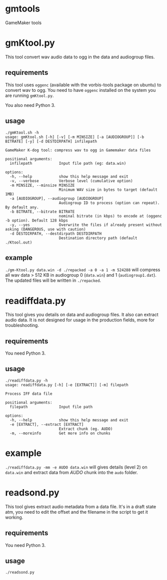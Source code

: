 # gmtools
GameMaker tools

# gmKtool.py

This tool convert wav audio data to ogg in the data and audiogroup files.

## requirements

This tool uses `oggenc` (available with the vorbis-tools package on ubuntu) to convert wav to ogg. You need to have `oggenc` installed on the system you are running `gmKtool.py`.

You also need Python 3.

## usage

```
./gmKtool.sh -h
usage: gmKtool.sh [-h] [-v] [-m MINSIZE] [-a [AUDIOGROUP]] [-b BITRATE] [-y] [-d DESTDIRPATH] infilepath

GameMaker K-dog tool: compress wav to ogg in Gamemaker data files

positional arguments:
  infilepath            Input file path (eg: data.win)

options:
  -h, --help            show this help message and exit
  -v, --verbose         Verbose level (cumulative option)
  -m MINSIZE, --minsize MINSIZE
                        Minimum WAV size in bytes to target (default 1MB)
  -a [AUDIOGROUP], --audiogroup [AUDIOGROUP]
                        Audiogroup ID to process (option can repeat). By default any.
  -b BITRATE, --bitrate BITRATE
                        nominal bitrate (in kbps) to encode at (oggenc -b option). Default 128 kbps
  -y, --yes             Overwrite the files if already present without asking (DANGEROUS, use with caution)
  -d DESTDIRPATH, --destdirpath DESTDIRPATH
                        Destination directory path (default ./Ktool.out)
```

## example

`./gm-Ktool.py data.win -d ./repacked -a 0 -a 1 -m 524288` will compress all wav data > 512 KB in audiogroup 0 (`data.win`) and 1 (`audiogroup1.dat`). The updated files will be written in `./repacked`.

# readiffdata.py

This tool gives you details on data and audiogroup files. It also can extract audio data. It is not designed for usage in the production fields, more for troubleshooting.

## requirements

You need Python 3.

## usage

```
./readiffdata.py -h
usage: readiffdata.py [-h] [-e [EXTRACT]] [-m] filepath

Process IFF data file

positional arguments:
  filepath              Input file path

options:
  -h, --help            show this help message and exit
  -e [EXTRACT], --extract [EXTRACT]
                        Extract chunk (eg. AUDO)
  -m, --moreinfo        Get more info on chunks
  ```

  # example

  `./readiffdata.py -mm -e AUDO data.win` will gives details (level 2) on `data.win` and extract data from *AUDO* chunk into the `audo` folder.

# readsond.py

This tool gives extract audio metadata from a data file. It's in a draft state atm, you need to edit the offset and the filename in the script to get it working.

## requirements

You need Python 3.

## usage

```
./readsond.py
```